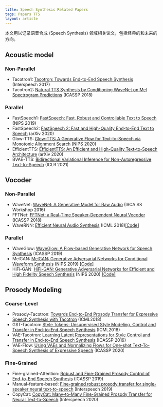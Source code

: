 ```yaml
---
title: Speech Synthesis Related Papers
tags: Papers TTS
layout: article
---
```


本文用以记录语音合成 (Speech Synthesis) 领域相关论文，包括经典的和未来的方向。

## Acoustic model

### Non-Parallel
- Tacotron1: [Tacotron: Towards End-to-End Speech Synthesis](https://arxiv.org/abs/1703.10135) (Interspeech 2017)
- Tacotron2: [Natural TTS Synthesis by Conditioning WaveNet on Mel Spectrogram Predictions](https://arxiv.org/abs/1712.05884) (ICASSP 2018)

### Parallel
- FastSpeech1: [FastSpeech: Fast, Robust and Controllable Text to Speech](https://openreview.net/pdf/c2b7c145443ef7be7946e5dc58f88f12d442e307.pdf) (NIPS 2019)
- FastSpeech2: [FastSpeech 2: Fast and High-Quality End-to-End Text to Speech](https://arxiv.org/abs/2006.04558) (arXiv 2020)
- Glow-TTS: [Glow-TTS: A Generative Flow for Text-to-Speech via Monotonic Alignment Search](https://arxiv.org/abs/2005.11129) (NIPS 2020)
- EfficientTTS: [EfficientTTS: An Efficient and High-Quality Text-to-Speech Architecture](https://arxiv.org/abs/2012.03500) (arXiv 2020)
- BVAE-TTS: [Bidirectional Variational Inference for Non-Autoregressive Text-to-Speech](https://openreview.net/pdf?id=o3iritJHLfO) (ICLR 2021)


## Vocoder

### Non-Parallel
- WaveNet: [WaveNet: A Generative Model for Raw Audio](https://www.isca-speech.org/archive/SSW_2016/pdfs/ssw9_DS-4_van_den_Oord.pdf) (ISCA SS Workshop 2016)
- FFTNet: [FFTNet: a Real-Time Speaker-Dependent Neural Vocoder](https://gfx.cs.princeton.edu/pubs/Jin_2018_FAR/fftnet-jin2018.pdf) (ICASSP 2018)
- WaveRNN: [Efficient Neural Audio Synthesis](http://proceedings.mlr.press/v80/kalchbrenner18a/kalchbrenner18a.pdf) (ICML 2018)[[Code]](https://github.com/fatchord/WaveRNN)

### Parallel
- WaveGlow: [WaveGlow: A Flow-based Generative Network for Speech Synthesis](http://128.84.4.18/abs/1811.00002) (ICASSP 2019)
- MelGAN: [MelGAN: Generative Adversarial Networks for Conditional Waveform Synthesis](https://arxiv.org/abs/1910.06711) (NIPS 2019) [[Code]](https://github.com/descriptinc/melgan-neurips)
- HiFi-GAN: [HiFi-GAN: Generative Adversarial Networks for Efficient and High Fidelity Speech Synthesis](https://arxiv.org/abs/2010.05646) (NIPS 2020) 
[[Code]](https://github.com/jik876/hifi-gan)

## Prosody Modeling

### Coarse-Level
- Prosody-Tacotron: [Towards End-to-End Prosody Transfer for Expressive Speech Synthesis with Tacotron](http://proceedings.mlr.press/v80/skerry-ryan18a/skerry-ryan18a.pdf) (ICML2018)
- GST-Tacotron: [Style Tokens: Unsupervised Style Modeling, Control and Transfer in End-to-End Speech Synthesis](http://proceedings.mlr.press/v80/wang18h/wang18h.pdf) (ICML2018)
- VAE-Tacotron: [Learning Latent Representations for Style Control and Transfer in End-to-End Speech Synthesis](https://arxiv.org/abs/1812.04342) (ICASSP 2019)
- VAE-Flow: [Using VAEs and Normalizing Flows for One-shot Text-To-Speech Synthesis of Expressive Speech](https://arxiv.org/abs/1911.12760) (ICASSP 2020)

### Fine-Grained
- Fine-grained-Attention: [Robust and Fine-Grained Prosody Control of End-to-End Speech Synthesis](https://arxiv.org/abs/1811.02122) (ICASSP 2019)
- Manual-feature-based: [Fine-grained robust prosody transfer for single-speaker neural text-to-speech](https://arxiv.org/abs/1907.02479) (Interspeech 2019)
- CopyCat: [CopyCat: Many-to-Many Fine-Grained Prosody Transfer for Neural Text-to-Speech](http://www.interspeech2020.org/uploadfile/pdf/Thu-2-9-1.pdf) (Interspeech 2020)


<!-- more -->